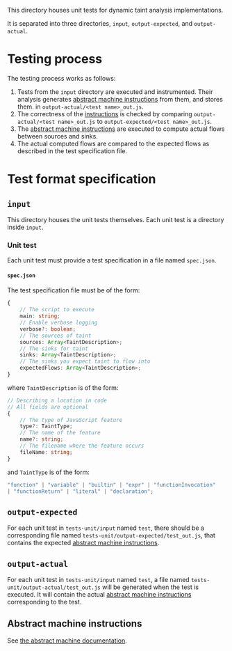 This directory houses unit tests for dynamic taint analysis implementations.

It is separated into three directories, `input`, `output-expected`, and 
`output-actual`.

# Testing process

The testing process works as follows:
1. Tests from the `input` directory are executed and instrumented. Their analysis
   generates 
   [abstract machine instructions](#abstract-machine-instructions) 
   from them, and stores them.
   in `output-actual/<test name>_out.js`.
2. The correctness of the [instructions](#abstract-machine-instructions) is
   checked by comparing `output-actual/<test name>_out.js` to
   `output-expected/<test name>_out.js`.
3. The [abstract machine instructions](#abstract-machine-instructions) are
   executed to compute actual flows between sources and sinks.
4. The actual computed flows are compared to the expected flows as described in
   the test specification file.
   
# Test format specification

## `input`
This directory houses the unit tests themselves. Each unit test is a directory
inside `input`.

### Unit test

Each unit test must provide a test specification in a file named `spec.json`.

#### `spec.json`

The test specification file must be of the form:

```typescript
{
    // The script to execute
    main: string;
    // Enable verbose logging
    verbose?: boolean;
    // The sources of taint
    sources: Array<TaintDescription>;
    // The sinks for taint
    sinks: Array<TaintDescription>;
    // The sinks you expect taint to flow into
    expectedFlows: Array<TaintDescription>;
}
```

where `TaintDescription` is of the form:

```typescript
// Describing a location in code
// All fields are optional
{
    // The type of JavaScript feature
    type?: TaintType;
    // The name of the feature
    name?: string;
    // The filename where the feature occurs
    fileName: string;
}
```

and `TaintType` is of the form:

```typescript
"function" | "variable" | "builtin" | "expr" | "functionInvocation" 
| "functionReturn" | "literal" | "declaration";
```

## `output-expected`

For each unit test in `tests-unit/input` named `test`, there should be a
corresponding file named `tests-unit/output-expected/test_out.js`, that contains
the expected
[abstract machine instructions](#abstract-machine-instructions).

## `output-actual`

For each unit test in `tests-unit/input` named `test`, a file named
`tests-unit/output-actual/test_out.js` will be generated when the test is
executed. It will contain the actual 
[abstract machine instructions](#abstract-machine-instructions) corresponding to
the test.

## Abstract machine instructions

See [the abstract machine documentation](../ts/src/abstractMachine/).
